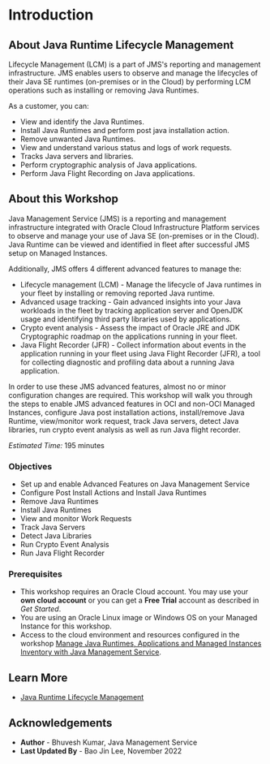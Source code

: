 # Introduction

## About Java Runtime Lifecycle Management

Lifecycle Management (LCM) is a part of JMS's reporting and management infrastructure. JMS enables users to observe and manage the lifecycles of their Java SE runtimes (on-premises or in the Cloud) by performing LCM operations such as installing or removing Java Runtimes.

As a customer, you can:
  * View and identify the Java Runtimes.
  * Install Java Runtimes and perform post java installation action.
  * Remove unwanted Java Runtimes.
  * View and understand various status and logs of work requests.
  * Tracks Java servers and libraries.
  * Perform cryptographic analysis of Java applications.
  * Perform Java Flight Recording on Java applications.

## About this Workshop

Java Management Service (JMS) is a reporting and management infrastructure integrated with Oracle Cloud Infrastructure Platform services to observe and manage your use of Java SE (on-premises or in the Cloud). Java Runtime can be viewed and identified in fleet after successful JMS setup on Managed Instances. 

Additionally, JMS offers 4 different advanced features to manage the:
  * Lifecycle management (LCM) - Manage the lifecycle of Java runtimes in your fleet by installing or removing reported Java runtime.
  * Advanced usage tracking - Gain advanced insights into your Java workloads in the fleet by tracking application server and OpenJDK usage and identifying third party libraries used by applications.
  * Crypto event analysis - Assess the impact of Oracle JRE and JDK Cryptographic roadmap on the applications running in your fleet.
  * Java Flight Recorder (JFR) - Collect information about events in the application running in your fleet using Java Flight Recorder (JFR), a tool for collecting diagnostic and profiling data about a running Java application.

In order to use these JMS advanced features, almost no or minor configuration changes are required. This workshop will walk you through the steps to enable JMS advanced features in OCI and non-OCI Managed Instances, configure Java post installation actions, install/remove Java Runtime, view/monitor work request, track Java servers, detect Java libraries, run crypto event analysis as well as run Java flight recorder. 

_Estimated Time:_ 195 minutes

### Objectives

* Set up and enable Advanced Features on Java Management Service
* Configure Post Install Actions and Install Java Runtimes
* Remove Java Runtimes
* Install Java Runtimes
* View and monitor Work Requests
* Track Java Servers
* Detect Java Libraries
* Run Crypto Event Analysis
* Run Java Flight Recorder


### Prerequisites

  * This workshop requires an Oracle Cloud account. You may use your **own cloud account** or you can get a **Free Trial** account as described in *Get Started*.
  * You are using an Oracle Linux image or Windows OS on your Managed Instance for this workshop.
  * Access to the cloud environment and resources configured in the workshop [Manage Java Runtimes, Applications and Managed Instances Inventory with Java Management Service](https://apexapps.oracle.com/pls/apex/dbpm/r/livelabs/view-workshop?wid=912).

## Learn More

* [Java Runtime Lifecycle Management](https://docs.oracle.com/en-us/iaas/jms/doc/advanced-features.html#AJSUG-GUID-08673CB1-D87D-4BC5-A61D-E59DCC879ABB)

## Acknowledgements
* **Author** - Bhuvesh Kumar, Java Management Service
* **Last Updated By** - Bao Jin Lee, November 2022
